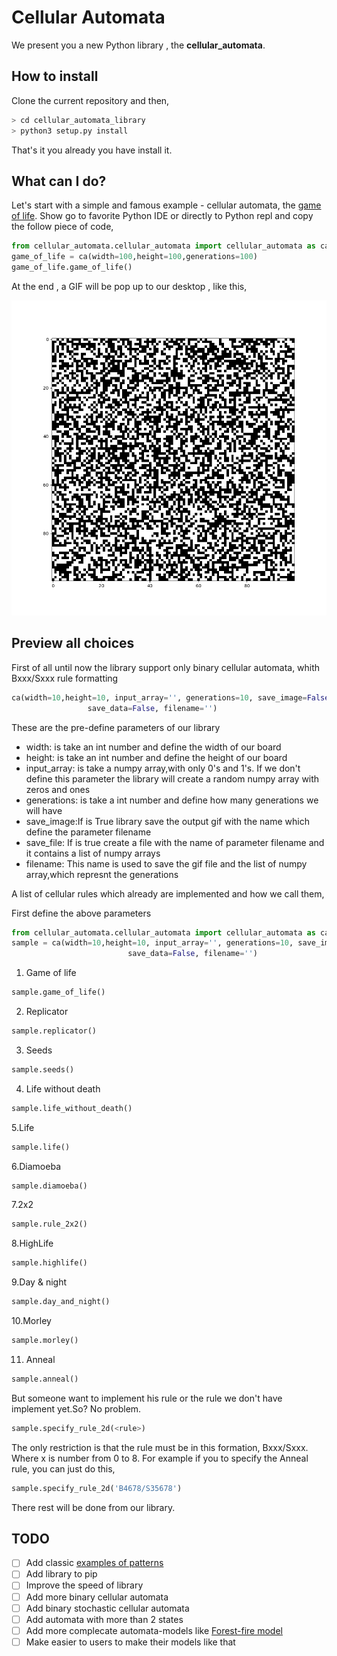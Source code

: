 # Cellular Automata

We present you a new Python library , the **cellular_automata**.

## How to install

Clone the current repository and then,

```bash
> cd cellular_automata_library
> python3 setup.py install
```

That's it you already you have install it.

## What can I do?

Let's start with a simple and famous example - cellular automata,
the [game of life](https://en.wikipedia.org/wiki/Conway%27s_Game_of_Life).
  Show go to favorite Python IDE or directly to Python repl and copy the follow piece of code,

```python
from cellular_automata.cellular_automata import cellular_automata as ca
game_of_life = ca(width=100,height=100,generations=100)
game_of_life.game_of_life()
```

At the end , a GIF will be pop up to our desktop , like this,

 ![Scheme](resources/game_of_life.gif)


## Preview all choices

First of all until now the library support only binary cellular automata,
 whith Bxxx/Sxxx rule formatting

```python
ca(width=10,height=10, input_array='', generations=10, save_image=False,
                 save_data=False, filename='')
```
These are the pre-define parameters of our library

* width: is take an int number and define the width of our board
* height: is take an int number and define the height of our board
* input_array: is take a numpy array,with only 0's and 1's. If we don't
define this parameter the library will create a random numpy array with zeros and ones
* generations: is take a int number and define how many generations we will have
* save_image:If is True library save the output gif with the name which define the parameter filename
* save_file: If is true create a file with the name of parameter filename and it contains a list of numpy arrays
* filename: This name is used to save the gif file and the list of numpy array,which represnt the generations


A list of cellular rules which already are implemented and how we call them,

First define the above parameters

```python
from cellular_automata.cellular_automata import cellular_automata as ca
sample = ca(width=10,height=10, input_array='', generations=10, save_image=False,
                          save_data=False, filename='')
```

1. Game of life
```python
sample.game_of_life()
```
2. Replicator
```python
sample.replicator()
```
3. Seeds
```python
sample.seeds()
```
4. Life without death
```python
sample.life_without_death()
```
5.Life
```python
sample.life()
```
6.Diamoeba
```python
sample.diamoeba()
```
7.2x2
```python
sample.rule_2x2()
```
8.HighLife
```python
sample.highlife()
```
9.Day & night
```python
sample.day_and_night()
```
10.Morley
```python
sample.morley()
```
11. Anneal
```python
sample.anneal()
```

But someone want to implement his rule or the rule we don't have implement yet.So? No problem.

```python
sample.specify_rule_2d(<rule>)
```
The only restriction is that the rule must be in this formation, Bxxx/Sxxx. Where x is number from 0 to 8.
For example if you to specify the Anneal rule, you can just do this,
```python
sample.specify_rule_2d('B4678/S35678')
```
There rest will be done from our library.



## TODO
- [ ] Add classic [examples of patterns](https://en.wikipedia.org/wiki/Conway%27s_Game_of_Life)
- [ ] Add library to pip
- [ ] Improve the speed of library
- [ ] Add more binary cellular automata
- [ ] Add binary stochastic cellular automata
- [ ] Add automata with more than 2 states
- [ ] Add more complecate automata-models like [Forest-fire model](https://en.wikipedia.org/wiki/Forest-fire_model)
- [ ] Make easier to users to make their models like that